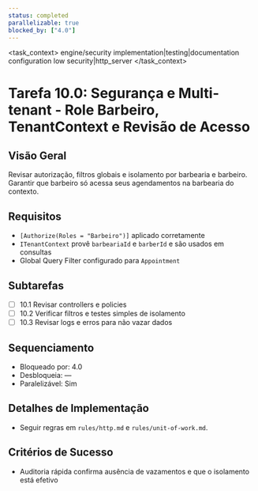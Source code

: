 ```yaml
---
status: completed
parallelizable: true
blocked_by: ["4.0"]
---
```


<task_context>
<domain>engine/security</domain>
<type>implementation|testing|documentation</type>
<scope>configuration</scope>
<complexity>low</complexity>
<dependencies>security|http_server</dependencies>
<unblocks></unblocks>
</task_context>

# Tarefa 10.0: Segurança e Multi-tenant - Role Barbeiro, TenantContext e Revisão de Acesso

## Visão Geral
Revisar autorização, filtros globais e isolamento por barbearia e barbeiro. Garantir que barbeiro só acessa seus agendamentos na barbearia do contexto.

## Requisitos
- `[Authorize(Roles = "Barbeiro")]` aplicado corretamente
- `ITenantContext` provê `barbeariaId` e `barberId` e são usados em consultas
- Global Query Filter configurado para `Appointment`

## Subtarefas
- [ ] 10.1 Revisar controllers e policies
- [ ] 10.2 Verificar filtros e testes simples de isolamento
- [ ] 10.3 Revisar logs e erros para não vazar dados

## Sequenciamento
- Bloqueado por: 4.0
- Desbloqueia: —
- Paralelizável: Sim

## Detalhes de Implementação
- Seguir regras em `rules/http.md` e `rules/unit-of-work.md`.

## Critérios de Sucesso
- Auditoria rápida confirma ausência de vazamentos e que o isolamento está efetivo
